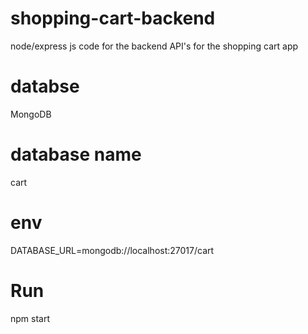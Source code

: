 # shopping-cart-backend
node/express js code for the backend API's for the shopping cart app

# databse 
MongoDB

# database name 
cart
# env
DATABASE_URL=mongodb://localhost:27017/cart

# Run
npm start
